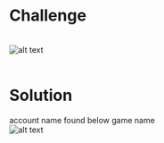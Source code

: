 # Challenge #
<br>![alt text](https://github.com/bzyo/CTFs/blob/master/2018/otter_ctf/memory_forensics/imgs/mem_forensics004-1.png)
<br><br>
# Solution #
account name found below game name
<br>![alt text](https://github.com/bzyo/CTFs/blob/master/2018/otter_ctf/memory_forensics/imgs/mem_forensics004-2.png)

